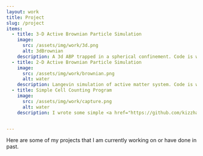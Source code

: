 ```yaml
---
layout: work
title: Project
slug: /project
items:
  - title: 3-D Active Brownian Particle Simulation
    image:
      src: /assets/img/work/3d.png
      alt: 3dBrownian
    description: A 3d ABP trapped in a spherical confinement. Code is written in C and can be found <a href="https://github.com/kizzhang/3dABPTrajKnot">here</a>. 
  - title: 2-D Active Brownian Particle Simulation
    image:
      src: /assets/img/work/brownian.png
      alt: water
    description: Langevin simulation of active matter system. Code is written in Python 3.0 and can be found <a href="https://github.com/kizzhang/langevinSimulation">here</a>. I will add README file later.
  - title: Simple Cell Counting Program
    image:
      src: /assets/img/work/capture.png
      alt: water
    description: I wrote some simple <a href="https://github.com/kizzhang/codeforHS2Bproject">MATLAB scripts</a> to measure cells captured under bright-field/phase-contrast microscope. I will update README file once paper is out.


---
```


Here are some of my projects that I am currently working on or have done in past.  
<br />
<br />
